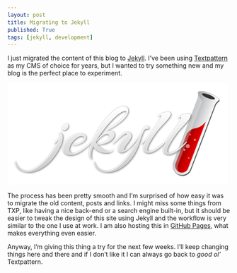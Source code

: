 ```yaml
---
layout: post
title: Migrating to Jekyll
published: True
tags: [jekyll, development]
---
```


<p>I just migrated the content of this blog to <a href="http://jekyllrb.com">Jekyll</a>. I’ve been using <a href="http://textpattern.com">Textpattern</a> as my <span class="caps">CMS</span> of choice for years, but I wanted to try something new and my blog is the perfect place to experiment.</p>
<p><img src="/images/jekyll-logo.png" title="jekyll logo" alt="jekyll logo"></p>
<p>The process has been pretty smooth and I’m surprised of how easy it was to migrate the old content, posts and links. I might miss some things from <span class="caps">TXP</span>, like having a nice back-end or a search engine built-in, but it should be easier to tweak the design of this site using Jekyll and the workflow is very similar to the one I use at work. I am also hosting this in <a href="https://pages.github.com/">GitHub Pages</a>, what makes everything even easier.</p>
<p>Anyway, I’m giving this thing a try for the next few weeks. I’ll keep changing things here and there and if I don’t like it I can always go back to <em>good ol’</em> Textpattern.</p>